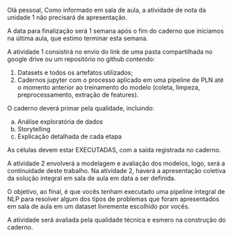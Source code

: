 Olá pessoal,
Como informado em sala de aula, a atividade de nota da unidade 1 não precisará de apresentação.

A data para finalização será 1 semana após o fim do caderno que iniciamos na última aula, que estimo terminar esta semana.

A atividade 1 consistirá no envio do link de uma pasta compartilhada no google drive ou um repositório no github contendo:

1. Datasets e todos os artefatos utilizados;
2. Cadernos jupyter com o processo aplicado em uma pipeline de PLN até o momento anterior ao treinamento do modelo (coleta, limpeza, preprocessamento, extração de features).

O caderno deverá primar pela qualidade, incluindo:

<ol type='a'>
    <li>Análise exploratória de dados</li>
    <li>Storytelling</li>
    <li>Explicação detalhada de cada etapa</li>
</ol>


As células devem estar EXECUTADAS, com a saída registrada no caderno.


A atividade 2 envolverá a modelagem e avaliação dos modelos, logo, será a continuidade deste trabalho. Na atividade 2, haverá a apresentação coletiva da solução integral em sala de aula em data a ser definida.


O objetivo, ao final, é que vocês tenham executado uma pipeline integral de NLP para resolver algum dos tipos de problemas que foram apresentados em sala de aula em um dataset livremente escolhido por vocês.


A atividade será avaliada pela qualidade técnica e esmero na construção do caderno.